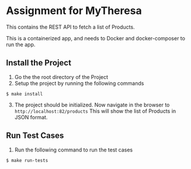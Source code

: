
# Assignment for MyTheresa

This contains the REST API to fetch a list of Products.

This is a containerized app, and needs to Docker and docker-composer to run the app.

## Install the Project

1. Go the the root directory of the Project
2. Setup the project by running the following commands
```
$ make install
```
3. The project should be initialized. Now navigate in the browser to `http://localhost:82/products`
This will show the list of Products in JSON format.

## Run Test Cases
1. Run the following command to run the test cases
```
$ make run-tests
```
